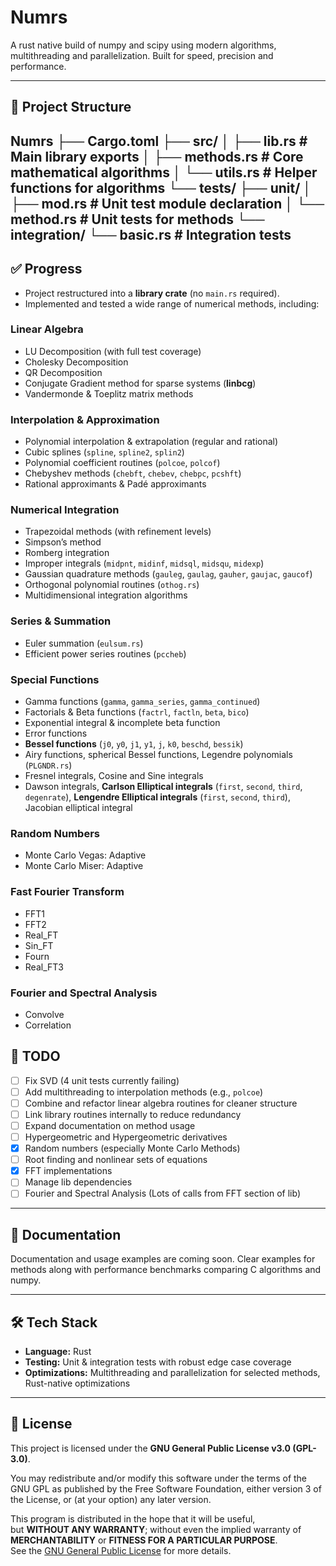 # Numrs

A rust native build of numpy and scipy using modern algorithms, multithreading and parallelization. Built for speed, precision and performance.   

---

## 📂 Project Structure
Numrs
├── Cargo.toml
├── src/
│ ├── lib.rs # Main library exports
│ ├── methods.rs # Core mathematical algorithms
│ └── utils.rs # Helper functions for algorithms
└── tests/
├── unit/
│ ├── mod.rs # Unit test module declaration
│ └── method.rs # Unit tests for methods
└── integration/
└── basic.rs # Integration tests
---

## ✅ Progress

- Project restructured into a **library crate** (no `main.rs` required).  
- Implemented and tested a wide range of numerical methods, including:  

### Linear Algebra
- LU Decomposition (with full test coverage)  
- Cholesky Decomposition  
- QR Decomposition  
- Conjugate Gradient method for sparse systems (**linbcg**)  
- Vandermonde & Toeplitz matrix methods  

### Interpolation & Approximation
- Polynomial interpolation & extrapolation (regular and rational)  
- Cubic splines (`spline`, `spline2`, `splin2`)  
- Polynomial coefficient routines (`polcoe`, `polcof`)  
- Chebyshev methods (`chebft`, `chebev`, `chebpc`, `pcshft`)  
- Rational approximants & Padé approximants  

### Numerical Integration
- Trapezoidal methods (with refinement levels)  
- Simpson’s method  
- Romberg integration  
- Improper integrals (`midpnt`, `midinf`, `midsql`, `midsqu`, `midexp`)  
- Gaussian quadrature methods (`gauleg`, `gaulag`, `gauher`, `gaujac`, `gaucof`)  
- Orthogonal polynomial routines (`othog.rs`)  
- Multidimensional integration algorithms  

### Series & Summation
- Euler summation (`eulsum.rs`)  
- Efficient power series routines (`pccheb`)  

### Special Functions
- Gamma functions (`gamma`, `gamma_series`, `gamma_continued`)  
- Factorials & Beta functions (`factrl`, `factln`, `beta`, `bico`)  
- Exponential integral & incomplete beta function  
- Error functions  
- **Bessel functions** (`j0`, `y0`, `j1`, `y1`, `j`, `k0`, `beschd`, `bessik`)  
- Airy functions, spherical Bessel functions, Legendre polynomials (`PLGNDR.rs`)  
- Fresnel integrals, Cosine and Sine integrals
- Dawson integrals, **Carlson Elliptical integrals** (`first`, `second`, `third`,  `degenrate`), **Lengendre Elliptical integrals**  (`first`, `second`, `third`), Jacobian elliptical integral

### Random Numbers
- Monte Carlo Vegas: Adaptive
- Monte Carlo Miser: Adaptive

### Fast Fourier Transform
- FFT1
- FFT2
- Real_FT
- Sin_FT
- Fourn
- Real_FT3

### Fourier and Spectral Analysis
- Convolve
- Correlation

## 🚧 TODO

- [ ] Fix SVD (4 unit tests currently failing)  
- [ ] Add multithreading to interpolation methods (e.g., `polcoe`)  
- [ ] Combine and refactor linear algebra routines for cleaner structure  
- [ ] Link library routines internally to reduce redundancy  
- [ ] Expand documentation on method usage  
- [ ] Hypergeometric and Hypergeometric derivatives  
- [x] Random numbers (especially Monte Carlo Methods)
- [ ] Root finding and nonlinear sets of equations
- [x] FFT implementations
- [ ] Manage lib dependencies
- [ ] Fourier and Spectral Analysis (Lots of calls from FFT section of lib)
---

## 📖 Documentation

Documentation and usage examples are coming soon. Clear examples for methods along with performance benchmarks comparing C algorithms and numpy.  

---

## 🛠️ Tech Stack

- **Language:** Rust  
- **Testing:** Unit & integration tests with robust edge case coverage  
- **Optimizations:** Multithreading and parallelization for selected methods, Rust-native optimizations  

---

## 📜 License

This project is licensed under the **GNU General Public License v3.0 (GPL-3.0)**.  

You may redistribute and/or modify this software under the terms of the GNU GPL as published by the Free Software Foundation, either version 3 of the License, or (at your option) any later version.  

This program is distributed in the hope that it will be useful,  
but **WITHOUT ANY WARRANTY**; without even the implied warranty of  
**MERCHANTABILITY** or **FITNESS FOR A PARTICULAR PURPOSE**.  
See the [GNU General Public License](https://www.gnu.org/licenses/gpl-3.0.en.html) for more details.  

